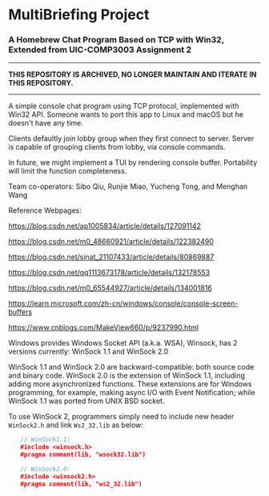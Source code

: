# MultiBriefing Project
### A Homebrew Chat Program Based on TCP with Win32, Extended from UIC-COMP3003 Assignment 2

-----

**THIS REPOSITORY IS ARCHIVED, NO LONGER MAINTAIN AND ITERATE IN THIS REPOSITORY.**

-----

A simple console chat program using TCP protocol, implemented with Win32 API.
Someone wants to port this app to Linux and macOS but he doesn't have any time.

Clients defaultly join lobby group when they first connect to server.
Server is capable of grouping clients from lobby, via console commands.

In future, we might implement a TUI by rendering console buffer. 
Portability will limit the function completeness.

Team co-operators: Sibo Qiu, Runjie Miao, Yucheng Tong, and Menghan Wang


Reference Webpages:

https://blog.csdn.net/ap1005834/article/details/127091142

https://blog.csdn.net/m0_48660921/article/details/122382490

https://blog.csdn.net/sinat_21107433/article/details/80869887

https://blog.csdn.net/qq1113673178/article/details/132178553

https://blog.csdn.net/m0_65544927/article/details/134001816

https://learn.microsoft.com/zh-cn/windows/console/console-screen-buffers

https://www.cnblogs.com/MakeView660/p/9237990.html

Windows provides Windows Socket API (a.k.a. WSA), Winsock, has 2 versions currently: WinSock 1.1 and WinSock 2.0

WinSock 1.1 and WinSock 2.0 are backward-compatible: both source code and binary code.
WinSock 2.0 is the extension of WinSock 1.1, including adding more asynchronized functions.
These extensions are for Windows programming, for example, making async I/O with Event Notification;
while WinSock 1.1 was ported from UNIX BSD socket.

To use WinSock 2, programmers simply need to include new header `WinSock2.h` and link `Ws2_32.lib` as below:
```C++
　　// WinSock1.1:
　　#include <winsock.h> 
　　#pragma comment(lib, "wsock32.lib")

　　// WinSock2.0:
　　#include <winsock2.h>
　　#pragma comment(lib, "ws2_32.lib")
```
